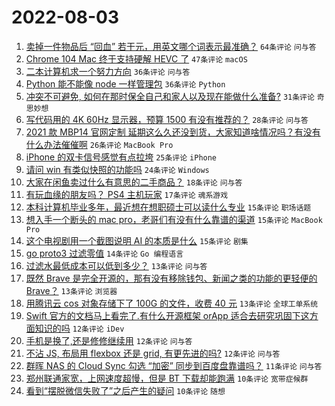 # 2022-08-03

1. [卖掉一件物品后 “回血” 若干元，用英文哪个词表示最准确？](https://www.v2ex.com/t/870345) `64条评论` `问与答`
1. [Chrome 104 Mac 终于支持硬解 HEVC 了](https://www.v2ex.com/t/870362) `47条评论` `macOS`
1. [二本计算机求一个努力方向](https://www.v2ex.com/t/870369) `36条评论` `问与答`
1. [Python 能不能像 node 一样管理包](https://www.v2ex.com/t/870375) `36条评论` `Python`
1. [冲突不可避免, 如何在那时保全自己和家人以及现在能做什么准备?](https://www.v2ex.com/t/870372) `31条评论` `奇思妙想`
1. [写代码用的 4K 60Hz 显示器，预算 1500 有没有推荐的？](https://www.v2ex.com/t/870373) `28条评论` `问与答`
1. [2021 款 MBP14 官网定制 延期这么久还没到货，大家知道啥情况吗？有没有什么办法催催啊](https://www.v2ex.com/t/870407) `26条评论` `MacBook Pro`
1. [iPhone 的双卡信号感觉有点拉垮](https://www.v2ex.com/t/870397) `25条评论` `iPhone`
1. [请问 win 有类似快照的功能吗](https://www.v2ex.com/t/870356) `24条评论` `Windows`
1. [大家在闲鱼卖过什么有意思的二手商品？](https://www.v2ex.com/t/870428) `18条评论` `问与答`
1. [有玩血缘的朋友吗？ PS4 主机玩家](https://www.v2ex.com/t/870396) `17条评论` `魂系游戏`
1. [本科计算机毕业多年，最近想在想职硕士可以读什么专业](https://www.v2ex.com/t/870420) `15条评论` `职场话题`
1. [想入手一个断头的 mac pro，老哥们有没有什么靠谱的渠道](https://www.v2ex.com/t/870415) `15条评论` `MacBook Pro`
1. [这个电视剧用一个截图说明 AI 的本质是什么](https://www.v2ex.com/t/870385) `15条评论` `剧集`
1. [go proto3 过滤零值](https://www.v2ex.com/t/870412) `14条评论` `Go 编程语言`
1. [过滤水最低成本可以低到多少？](https://www.v2ex.com/t/870416) `13条评论` `问与答`
1. [既然 Brave 是完全开源的，那有没有移除钱包、新闻之类的功能的更轻便的 Brave？](https://www.v2ex.com/t/870357) `13条评论` `浏览器`
1. [用腾讯云 cos 对象存储下了 100G 的文件，收费 40 元](https://www.v2ex.com/t/870353) `13条评论` `全球工单系统`
1. [Swift 官方的文档马上看完了.有什么开源框架 orApp 适合去研究巩固下这方面知识的吗](https://www.v2ex.com/t/870371) `12条评论` `iDev`
1. [手机是换了,还是修修继续用](https://www.v2ex.com/t/870364) `12条评论` `问与答`
1. [不沾 JS, 布局用 flexbox 还是 grid, 有更先进的吗?](https://www.v2ex.com/t/870347) `12条评论` `问与答`
1. [群晖 NAS 的 Cloud Sync 勾选 “加密” 同步到百度盘靠谱吗？](https://www.v2ex.com/t/870402) `11条评论` `问与答`
1. [郑州联通家宽，上网速度超慢，但是 BT 下载却能跑满](https://www.v2ex.com/t/870417) `10条评论` `宽带症候群`
1. [看到“摆脱微信失败了”之后产生的疑问](https://www.v2ex.com/t/870410) `10条评论` `随想`
